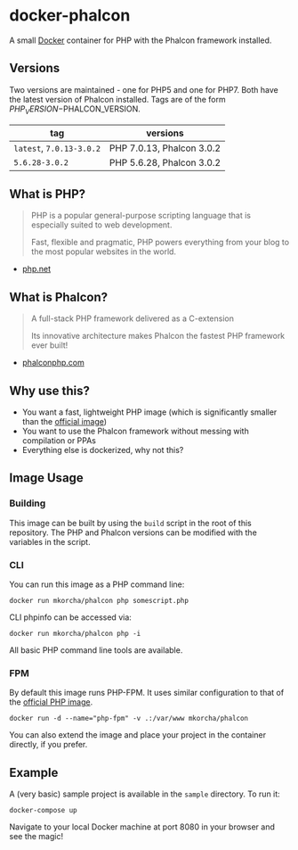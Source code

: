 docker-phalcon
==============

A small [Docker](https://www.docker.com/) container for PHP with the Phalcon framework installed.

Versions
--------

Two versions are maintained - one for PHP5 and one for PHP7. Both have the latest version of Phalcon installed. Tags are of the form $PHP_VERSION-$PHALCON_VERSION.

| tag                       | versions                   |
|---------------------------|----------------------------|
| `latest`, `7.0.13-3.0.2`  | PHP 7.0.13, Phalcon 3.0.2  |
| `5.6.28-3.0.2`            | PHP 5.6.28, Phalcon 3.0.2  |

What is PHP?
------------

>PHP is a popular general-purpose scripting language that is especially suited to web development.
> 
> Fast, flexible and pragmatic, PHP powers everything from your blog to the most popular websites in the world.

- [php.net](https://secure.php.net/)

What is Phalcon?
----------------

> A full-stack PHP framework delivered as a C-extension
> 
> Its innovative architecture makes Phalcon the fastest PHP framework ever built!

- [phalconphp.com](https://phalconphp.com/en/)

Why use this?
-------------

* You want a fast, lightweight PHP image (which is significantly smaller than the [official image](https://hub.docker.com/_/php/))
* You want to use the Phalcon framework without messing with compilation or PPAs
* Everything else is dockerized, why not this?

Image Usage
-----------

### Building

This image can be built by using the `build` script in the root of this repository. The PHP and Phalcon versions can be modified with the variables in the script.

### CLI

You can run this image as a PHP command line:

`docker run mkorcha/phalcon php somescript.php`

CLI phpinfo can be accessed via:

`docker run mkorcha/phalcon php -i`

All basic PHP command line tools are available.

### FPM

By default this image runs PHP-FPM. It uses similar configuration to that of the [official PHP image](https://hub.docker.com/_/php/). 

`docker run -d --name="php-fpm" -v .:/var/www mkorcha/phalcon`

You can also extend the image and place your project in the container directly, if you prefer.

Example
-------

A (very basic) sample project is available in the `sample` directory. To run it:

`docker-compose up`

Navigate to your local Docker machine at port 8080 in your browser and see the magic!
